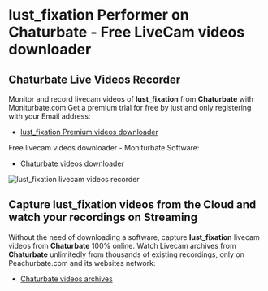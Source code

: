 # lust_fixation Performer on Chaturbate - Free LiveCam videos downloader

## Chaturbate Live Videos Recorder

Monitor and record livecam videos of **lust_fixation** from **Chaturbate** with Moniturbate.com
Get a premium trial for free by just and only registering with your Email address:
* [lust_fixation Premium videos downloader](https://moniturbate.com/request-demo-licence-key.html)

Free livecam videos downloader - Moniturbate Software:
* [Chaturbate videos downloader](https://moniturbate.com/moniturbate-download-software.html)

![lust_fixation livecam videos recorder](https://peachurnet.com/templates/moniturbate-software.png)


## Capture lust_fixation videos from the Cloud and watch your recordings on Streaming

Without the need of downloading a software, capture **lust_fixation** livecam videos from **Chaturbate** 100% online.
Watch Livecam archives from **Chaturbate** unlimitedly from thousands of existing recordings, only on Peachurbate.com and its websites network:
* [Chaturbate videos archives](https://peachurnet.com/)